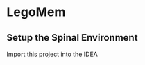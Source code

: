 LegoMem
============

Setup the Spinal Environment
------------

Import this project into the IDEA

